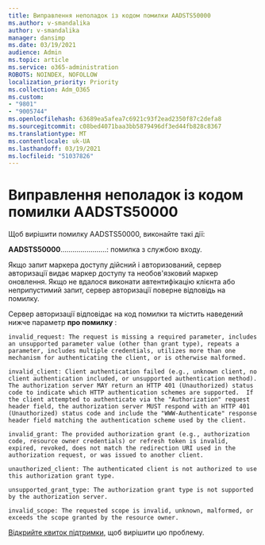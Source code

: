 ```yaml
---
title: Виправлення неполадок із кодом помилки AADSTS50000
ms.author: v-smandalika
author: v-smandalika
manager: dansimp
ms.date: 03/19/2021
audience: Admin
ms.topic: article
ms.service: o365-administration
ROBOTS: NOINDEX, NOFOLLOW
localization_priority: Priority
ms.collection: Adm_O365
ms.custom:
- "9801"
- "9005744"
ms.openlocfilehash: 63689ea5afea7c6921c93f2ead2350f87c2defa8
ms.sourcegitcommit: c08bed4071baa3bb5879496df3ed44fb828c8367
ms.translationtype: MT
ms.contentlocale: uk-UA
ms.lasthandoff: 03/19/2021
ms.locfileid: "51037826"
---
```

# <a name="troubleshoot-aadsts50000-error-code"></a>Виправлення неполадок із кодом помилки AADSTS50000

Щоб вирішити помилку AADSTS50000, виконайте такі дії:

**AADSTS50000**.......................: помилка з службою входу.

Якщо запит маркера доступу дійсний і авторизований, сервер авторизації видає маркер доступу та необов'язковий маркер оновлення. Якщо не вдалося виконати автентифікацію клієнта або неприпустимий запит, сервер авторизації поверне відповідь на помилку.

Сервер авторизації відповідає на код помилки та містить наведений нижче параметр **про помилку** :

`invalid_request: The request is missing a required parameter, includes an unsupported parameter value (other than grant type), repeats a parameter, includes multiple credentials, utilizes more than one mechanism for authenticating the client, or is otherwise malformed.`

`invalid_client: Client authentication failed (e.g., unknown client, no client authentication included, or unsupported authentication method).  The authorization server MAY return an HTTP 401 (Unauthorized) status code to indicate which HTTP authentication schemes are supported.  If the client attempted to authenticate via the "Authorization" request header field, the authorization server MUST respond with an HTTP 401 (Unauthorized) status code and include the "WWW-Authenticate" response header field matching the authentication scheme used by the client.`

`invalid_grant: The provided authorization grant (e.g., authorization code, resource owner credentials) or refresh token is invalid, expired, revoked, does not match the redirection URI used in the authorization request, or was issued to another client.`

`unauthorized_client: The authenticated client is not authorized to use this authorization grant type.`

`unsupported_grant_type: The authorization grant type is not supported by the authorization server.`

`invalid_scope: The requested scope is invalid, unknown, malformed, or exceeds the scope granted by the resource owner.`

[Відкрийте квиток підтримки,](https://docs.microsoft.com/azure/active-directory/fundamentals/active-directory-troubleshooting-support-howto) щоб вирішити цю проблему.